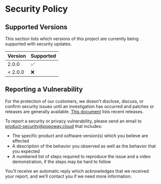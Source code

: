 # Security Policy

## Supported Versions

This section lists which versions of this project are currently being supported with security updates.

| Version    | Supported          |
| ---------- | ------------------ |
| 2.0.0      | :white_check_mark: |
| < 2.0.0    | :x:                |

## Reporting a Vulnerability

For the protection of our customers, we doesn't disclose, discuss, or confirm security issues until an investigation has occurred and patches or releases are generally available. [This document](https://github.com/popoway/goknights/releases) lists recent releases. 

To report a security or privacy vulnerability, please send an email to product-security@popoway.cloud that includes: 

- The specific product and software version(s) which you believe are affected
- A description of the behavior you observed as well as the behavior that you expected
- A numbered list of steps required to reproduce the issue and a video demonstration, if the steps may be hard to follow

You'll receive an automatic reply which acknowledges that we received your report, and we’ll contact you if we need more information.